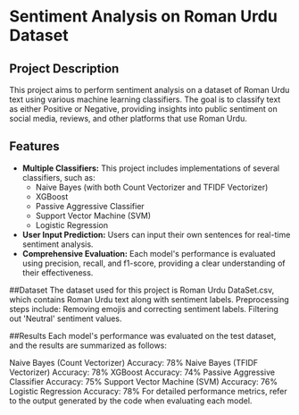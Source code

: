 # Sentiment Analysis on Roman Urdu Dataset

## Project Description
This project aims to perform sentiment analysis on a dataset of Roman Urdu text using various machine learning classifiers. 
The goal is to classify text as either Positive or Negative, providing insights into public sentiment on social media, reviews, and other platforms that use Roman Urdu.

## Features
- **Multiple Classifiers:** This project includes implementations of several classifiers, such as:
  - Naive Bayes (with both Count Vectorizer and TFIDF Vectorizer)
  - XGBoost
  - Passive Aggressive Classifier
  - Support Vector Machine (SVM)
  - Logistic Regression
- **User Input Prediction:** Users can input their own sentences for real-time sentiment analysis.
- **Comprehensive Evaluation:** Each model's performance is evaluated using precision, recall, and f1-score, providing a clear understanding of their effectiveness.

##Dataset
The dataset used for this project is Roman Urdu DataSet.csv, which contains Roman Urdu text along with sentiment labels. Preprocessing steps include:
Removing emojis and correcting sentiment labels.
Filtering out 'Neutral' sentiment values.

##Results
Each model's performance was evaluated on the test dataset, and the results are summarized as follows:

Naive Bayes (Count Vectorizer)
Accuracy: 78%
Naive Bayes (TFIDF Vectorizer)
Accuracy: 78%
XGBoost
Accuracy: 74%
Passive Aggressive Classifier
Accuracy: 75%
Support Vector Machine (SVM)
Accuracy: 76%
Logistic Regression
Accuracy: 78%
For detailed performance metrics, refer to the output generated by the code when evaluating each model.

